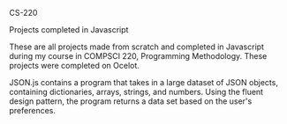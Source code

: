 CS-220

Projects completed in Javascript

These are all projects made from scratch and completed in Javascript during my course in COMPSCI 220, Programming Methodology. These projects were completed on Ocelot.

JSON.js contains a program that takes in a large dataset of JSON objects, containing dictionaries, arrays, strings, and numbers. Using the fluent design pattern, the program returns a data set based on the user's preferences. 
